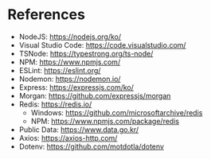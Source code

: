 # References

- NodeJS: https://nodejs.org/ko/
- Visual Studio Code: https://code.visualstudio.com/
- TSNode: https://typestrong.org/ts-node/
- NPM: https://www.npmjs.com/
- ESLint: https://eslint.org/
- Nodemon: https://nodemon.io/
- Express: https://expressjs.com/ko/
- Morgan: https://github.com/expressjs/morgan
- Redis: https://redis.io/
  - Windows: https://github.com/microsoftarchive/redis
  - NPM: https://www.npmjs.com/package/redis
- Public Data: https://www.data.go.kr/
- Axios: https://axios-http.com/
- Dotenv: https://github.com/motdotla/dotenv
